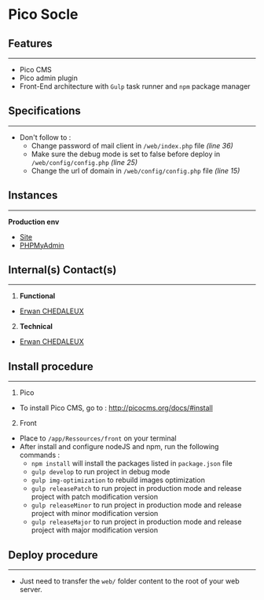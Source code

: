 Pico Socle
========================

Features
--------------
***
  * Pico CMS
  * Pico admin plugin
  * Front-End architecture with `Gulp` task runner and `npm` package manager


Specifications
--------------
***
  * Don't follow to :
    * Change password of mail client in `/web/index.php` file _(line 36)_
    * Make sure the debug mode is set to false before deploy in `/web/config/config.php` _(line 25)_
    * Change the url of domain in `/web/config/config.php` file _(line 15)_


Instances
--------------
***
**Production env**
  * [Site](#)
  * [PHPMyAdmin](#)


Internal(s) Contact(s)
--------------
***
1. **Functional**
  * [Erwan CHEDALEUX](mailto:erwan.chedaleux@gmail.com)

2. **Technical**
  * [Erwan CHEDALEUX](mailto:erwan.chedaleux@gmail.com)


Install procedure
--------------
***
1. Pico
  * To install Pico CMS, go to : http://picocms.org/docs/#install
2. Front
  * Place to `/app/Ressources/front` on your terminal
  * After install and configure nodeJS and npm, run the following commands :
    * `npm install` will install the packages listed in `package.json` file
    * `gulp develop` to run project in debug mode
    * `gulp img-optimization` to rebuild images optimization
    * `gulp releasePatch` to run project in production mode and release project with patch modification version
    * `gulp releaseMinor` to run project in production mode and release project with minor modification version
    * `gulp releaseMajor` to run project in production mode and release project with major modification version


Deploy procedure
--------------
***
  * Just need to transfer the `web/` folder content to the root of your web server.
